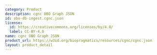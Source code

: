 ```yaml
---
category: Product
description: cgnc OBO Graph JSON
id: obo-db-ingest.cgnc.json
license:
  id: https://creativecommons.org/licenses/by/4.0/
  label: CC-BY-4.0
name: cgnc OBO Graph JSON
product_url: https://w3id.org/biopragmatics/resources/cgnc/cgnc.json
layout: product_detail
---
```

